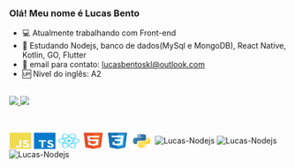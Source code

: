 ### Olá! Meu nome é Lucas Bento

- 💻 Atualmente trabalhando com Front-end
- 🥸 Estudando Nodejs, banco de dados(MySql e MongoDB), React Native, Kotlin, GO, Flutter 
- 📨 email para contato: lucasbentoskl@outlook.com
- 🆙 Nivel do inglês: A2

<div>
  <br>
  <a href="https://github.com/Lucas-Bento-D" >
    <img height= '200em' src="https://github-readme-stats.vercel.app/api?username=Lucas-Bento-D&count_private=true&theme=dark" />
    <img height= '200em' src="https://github-readme-stats.vercel.app/api/top-langs/?username=anuraghazra&layout=compact&theme=dark" /> 
  </a>
</div>

<div>
  <br>
  
  ##
  
  <img align="center" alt="Lucas-Js" height="30" width="40" src="https://raw.githubusercontent.com/devicons/devicon/master/icons/javascript/javascript-plain.svg" style="max-width: 100%;">
  <img align="center" alt="Lucas-Ts" height="30" width="40" src="https://raw.githubusercontent.com/devicons/devicon/master/icons/typescript/typescript-plain.svg" style="max-width: 100%;">
  <img align="center" alt="Lucas-React" height="30" width="40" src="https://raw.githubusercontent.com/devicons/devicon/master/icons/react/react-original.svg" style="max-width: 100%;">
  <img align="center" alt="Lucas-HTML" height="30" width="40" src="https://raw.githubusercontent.com/devicons/devicon/master/icons/html5/html5-original.svg" style="max-width: 100%;">
  <img align="center" alt="Lucas-CSS" height="30" width="40" src="https://raw.githubusercontent.com/devicons/devicon/master/icons/css3/css3-original.svg" style="max-width: 100%;">
  <img align="center" alt="Lucas-Python" height="30" width="40" src="https://raw.githubusercontent.com/devicons/devicon/master/icons/python/python-original.svg" style="max-width: 100%;">
  <img align="center" alt="Lucas-Nodejs"  height="30" width="40" src="https://cdn.jsdelivr.net/gh/devicons/devicon/icons/nodejs/nodejs-original.svg" style="max-width: 100%;"/>
  <img align="center" alt="Lucas-Nodejs"  height="30" width="40" src="https://cdn.jsdelivr.net/gh/devicons/devicon/icons/mongodb/mongodb-original.svg" style="max-width: 100%;"/>
  <img align="center" alt="Lucas-Nodejs"  height="30" width="40" src="https://cdn.jsdelivr.net/gh/devicons/devicon/icons/mysql/mysql-original.svg" style="max-width: 100%;"/>
  
  ##
  
</div>


</div>
